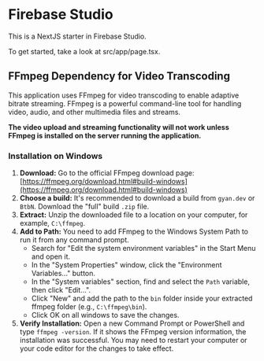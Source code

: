 # Firebase Studio

This is a NextJS starter in Firebase Studio.

To get started, take a look at src/app/page.tsx.

## FFmpeg Dependency for Video Transcoding

This application uses FFmpeg for video transcoding to enable adaptive bitrate streaming. FFmpeg is a powerful command-line tool for handling video, audio, and other multimedia files and streams.

**The video upload and streaming functionality will not work unless FFmpeg is installed on the server running the application.**

### Installation on Windows

1.  **Download:** Go to the official FFmpeg download page: [https://ffmpeg.org/download.html#build-windows](https://ffmpeg.org/download.html#build-windows)
2.  **Choose a build:** It's recommended to download a build from `gyan.dev` or `BtbN`. Download the "full" build `.zip` file.
3.  **Extract:** Unzip the downloaded file to a location on your computer, for example, `C:\ffmpeg`.
4.  **Add to Path:** You need to add FFmpeg to the Windows System Path to run it from any command prompt.
    *   Search for "Edit the system environment variables" in the Start Menu and open it.
    *   In the "System Properties" window, click the "Environment Variables..." button.
    *   In the "System variables" section, find and select the `Path` variable, then click "Edit...".
    *   Click "New" and add the path to the `bin` folder inside your extracted ffmpeg folder (e.g., `C:\ffmpeg\bin`).
    *   Click OK on all windows to save the changes.
5.  **Verify Installation:** Open a new Command Prompt or PowerShell and type `ffmpeg -version`. If it shows the FFmpeg version information, the installation was successful. You may need to restart your computer or your code editor for the changes to take effect.
